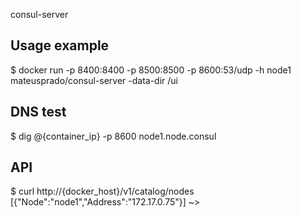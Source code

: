 consul-server

## Usage example
$ docker run -p 8400:8400 -p 8500:8500 -p 8600:53/udp -h node1 mateusprado/consul-server -data-dir /ui

## DNS test
$ dig @{container_ip} -p 8600 node1.node.consul

## API
$ curl http://{docker_host}/v1/catalog/nodes
[{"Node":"node1","Address":"172.17.0.75"}] ~>

